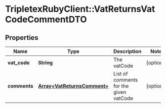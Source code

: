 # TripletexRubyClient::VatReturnsVatCodeCommentDTO

## Properties
Name | Type | Description | Notes
------------ | ------------- | ------------- | -------------
**vat_code** | **String** | The vatCode | [optional] 
**comments** | [**Array&lt;VatReturnsComment&gt;**](VatReturnsComment.md) | List of comments for the given vatCode | [optional] 


